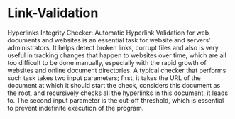 # Link-Validation
Hyperlinks Integrity Checker: 
Automatic Hyperlink Validation for web documents and websites is an essential task for website and servers’ administrators. It helps detect broken links, corrupt files and also is very useful in tracking changes that happen to websites over time, which are all too difficult to be done manually, especially with the rapid growth of websites and online document directories.
A typical checker that performs such task takes two input parameters; first, it takes the URL of the document at which it should start the check, considers this document as the root, and recursively checks all the hyperlinks in this document, it leads to. The second input parameter is the cut-off threshold, which is essential to prevent indefinite execution of the program.
